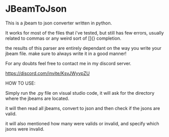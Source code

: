 # JBeamToJson


This is a jbeam to json converter written in python.

It works for most of the files that i've tested, but still has few errors, usually related to commas or any weird sort of []{} completion.

the results of this parser are entirely dependant on the way you write your jbeam file. make sure to always write it in a good manner!

For any doubts feel free to contact me in my discord server.

https://discord.com/invite/KsvJWyvpZU

HOW TO USE:

Simply run the .py file on visual studio code, it will ask for the directory where the jbeams are located.

it will then read all jbeams, convert to json and then check if the jsons are valid.

it will also mentioned how many were valids or invalid, and specify which jsons were invalid.

